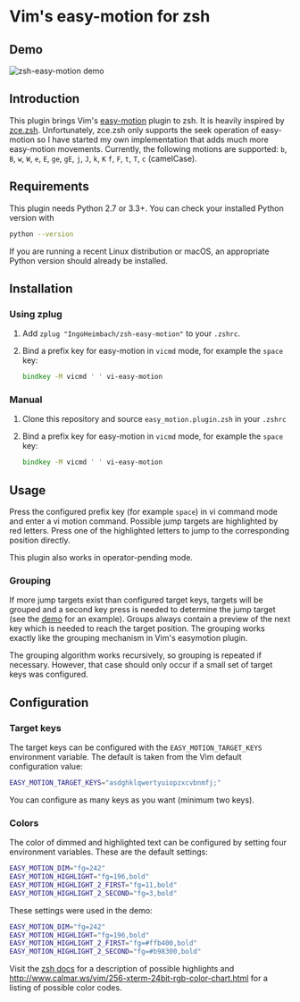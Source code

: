# Vim's easy-motion for zsh

## Demo

![zsh-easy-motion demo](https://raw.githubusercontent.com/IngoHeimbach/zsh-easy-motion/master/demo.svg)

## Introduction

This plugin brings Vim's [easy-motion](https://github.com/easymotion/vim-easymotion) plugin to zsh. It is heavily
inspired by [zce.zsh](https://github.com/hchbaw/zce.zsh). Unfortunately, zce.zsh only supports the seek operation of
easy-motion so I have started my own implementation that adds much more easy-motion movements. Currently, the following
motions are supported: `b`, `B`, `w`, `W`, `e`, `E`, `ge`, `gE`, `j`, `J`, `k`, `K` `f`, `F`, `t`, `T`, `c` (camelCase).

## Requirements

This plugin needs Python 2.7 or 3.3+. You can check your installed Python version with

```bash
python --version
```

If you are running a recent Linux distribution or macOS, an appropriate Python version should already be installed.

## Installation

### Using zplug

1. Add `zplug "IngoHeimbach/zsh-easy-motion"` to your `.zshrc`.

2. Bind a prefix key for easy-motion in `vicmd` mode, for example the `space` key:

   ```zsh
   bindkey -M vicmd ' ' vi-easy-motion
   ```

### Manual

1. Clone this repository and source `easy_motion.plugin.zsh` in your `.zshrc`

2. Bind a prefix key for easy-motion in `vicmd` mode, for example the `space` key:

   ```zsh
   bindkey -M vicmd ' ' vi-easy-motion
   ```

## Usage

Press the configured prefix key (for example `space`) in vi command mode and enter a vi motion command. Possible jump
targets are highlighted by red letters. Press one of the highlighted letters to jump to the corresponding position
directly.

This plugin also works in operator-pending mode.

### Grouping

If more jump targets exist than configured target keys, targets will be grouped and a second key press is needed to
determine the jump target (see the [demo](#demo) for an example). Groups always contain a preview of the next key which
is needed to reach the target position. The grouping works exactly like the grouping mechanism in Vim's easymotion
plugin.

The grouping algorithm works recursively, so grouping is repeated if necessary. However, that case should only occur if
a small set of target keys was configured.

## Configuration

### Target keys

The target keys can be configured with the `EASY_MOTION_TARGET_KEYS` environment variable. The default is taken from the
Vim default configuration value:

```zsh
EASY_MOTION_TARGET_KEYS="asdghklqwertyuiopzxcvbnmfj;"
```

You can configure as many keys as you want (minimum two keys).

### Colors

The color of dimmed and highlighted text can be configured by setting four environment variables. These are the default
settings:

```zsh
EASY_MOTION_DIM="fg=242"
EASY_MOTION_HIGHLIGHT="fg=196,bold"
EASY_MOTION_HIGHLIGHT_2_FIRST="fg=11,bold"
EASY_MOTION_HIGHLIGHT_2_SECOND="fg=3,bold"
```

These settings were used in the demo:

```zsh
EASY_MOTION_DIM="fg=242"
EASY_MOTION_HIGHLIGHT="fg=196,bold"
EASY_MOTION_HIGHLIGHT_2_FIRST="fg=#ffb400,bold"
EASY_MOTION_HIGHLIGHT_2_SECOND="fg=#b98300,bold"
```

Visit the [zsh docs](http://zsh.sourceforge.net/Doc/Release/Zsh-Line-Editor.html#Character-Highlighting) for a
description of possible highlights and http://www.calmar.ws/vim/256-xterm-24bit-rgb-color-chart.html for a listing
of possible color codes.
